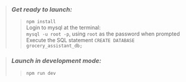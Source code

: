 > ### _Get ready to launch:_
>
> > `npm install`  
> > Login to mysql at the terminal:  
> > `mysql -u root -p`, using `root` as the password when prompted  
> >  Execute the SQL statement `CREATE DATABASE grocery_assistant_db;` <br>

> ### _Launch in development mode:_
>
> > `npm run dev`
